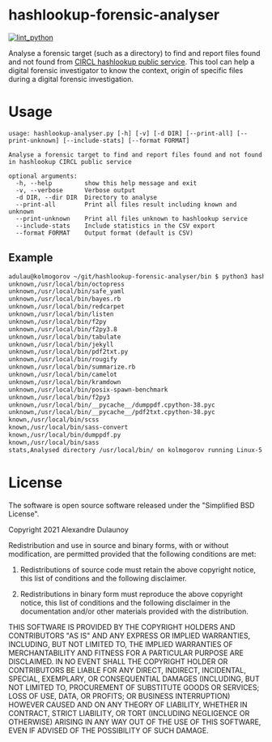 # hashlookup-forensic-analyser

[![lint_python](https://github.com/hashlookup/hashlookup-forensic-analyser/actions/workflows/lint_python.yml/badge.svg)](https://github.com/hashlookup/hashlookup-forensic-analyser/actions/workflows/lint_python.yml)

Analyse a forensic target (such as a directory) to find and report files found and not found from [CIRCL hashlookup public service](https://circl.lu/services/hashlookup/).
This tool can help a digital forensic investigator to know the context, origin of specific files during a digital forensic investigation.

# Usage

~~~~
usage: hashlookup-analyser.py [-h] [-v] [-d DIR] [--print-all] [--print-unknown] [--include-stats] [--format FORMAT]

Analyse a forensic target to find and report files found and not found in hashlookup CIRCL public service

optional arguments:
  -h, --help         show this help message and exit
  -v, --verbose      Verbose output
  -d DIR, --dir DIR  Directory to analyse
  --print-all        Print all files result including known and unknown
  --print-unknown    Print all files unknown to hashlookup service
  --include-stats    Include statistics in the CSV export
  --format FORMAT    Output format (default is CSV)
~~~~

## Example

~~~~bash
adulau@kolmogorov ~/git/hashlookup-forensic-analyser/bin $ python3 hashlookup-analyser.py --print-all -d /usr/local/bin/ --include-stats
unknown,/usr/local/bin/octopress
unknown,/usr/local/bin/safe_yaml
unknown,/usr/local/bin/bayes.rb
unknown,/usr/local/bin/redcarpet
unknown,/usr/local/bin/listen
unknown,/usr/local/bin/f2py
unknown,/usr/local/bin/f2py3.8
unknown,/usr/local/bin/tabulate
unknown,/usr/local/bin/jekyll
unknown,/usr/local/bin/pdf2txt.py
unknown,/usr/local/bin/rougify
unknown,/usr/local/bin/summarize.rb
unknown,/usr/local/bin/camelot
unknown,/usr/local/bin/kramdown
unknown,/usr/local/bin/posix-spawn-benchmark
unknown,/usr/local/bin/f2py3
unknown,/usr/local/bin/__pycache__/dumppdf.cpython-38.pyc
unknown,/usr/local/bin/__pycache__/pdf2txt.cpython-38.pyc
known,/usr/local/bin/scss
known,/usr/local/bin/sass-convert
known,/usr/local/bin/dumppdf.py
known,/usr/local/bin/sass
stats,Analysed directory /usr/local/bin/ on kolmogorov running Linux-5.10.0-1045-oem-x86_64-with-glibc2.29 at 2021-10-03 10:09:18.254424+00:00- Found 4 on hashlookup.circl.lu - Unknown files 18 - Excluded files 0
~~~~

# License

The software is open source software released under the "Simplified BSD License".

Copyright 2021 Alexandre Dulaunoy

Redistribution and use in source and binary forms, with or without modification, are permitted provided that the following conditions are met:

1. Redistributions of source code must retain the above copyright notice, this list of conditions and the following disclaimer.

2. Redistributions in binary form must reproduce the above copyright notice, this list of conditions and the following disclaimer in the documentation and/or other materials provided with the distribution.

THIS SOFTWARE IS PROVIDED BY THE COPYRIGHT HOLDERS AND CONTRIBUTORS "AS IS" AND ANY EXPRESS OR IMPLIED WARRANTIES, INCLUDING, BUT NOT LIMITED TO, THE IMPLIED WARRANTIES OF MERCHANTABILITY AND FITNESS FOR A PARTICULAR PURPOSE ARE DISCLAIMED. IN NO EVENT SHALL THE COPYRIGHT HOLDER OR CONTRIBUTORS BE LIABLE FOR ANY DIRECT, INDIRECT, INCIDENTAL, SPECIAL, EXEMPLARY, OR CONSEQUENTIAL DAMAGES (INCLUDING, BUT NOT LIMITED TO, PROCUREMENT OF SUBSTITUTE GOODS OR SERVICES; LOSS OF USE, DATA, OR PROFITS; OR BUSINESS INTERRUPTION) HOWEVER CAUSED AND ON ANY THEORY OF LIABILITY, WHETHER IN CONTRACT, STRICT LIABILITY, OR TORT (INCLUDING NEGLIGENCE OR OTHERWISE) ARISING IN ANY WAY OUT OF THE USE OF THIS SOFTWARE, EVEN IF ADVISED OF THE POSSIBILITY OF SUCH DAMAGE.

